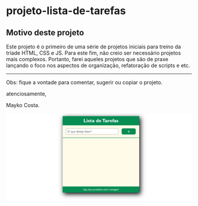 # projeto-lista-de-tarefas

## Motivo deste projeto

Este projeto é o primeiro de uma série de projetos iniciais para treino da tríade HTML, CSS e JS. Para este fim, não creio ser necessário projetos mais complexos. Portanto, farei aqueles projetos que são de praxe lançando o foco nos aspectos de organização, refatoração de scripts e etc.

---
Obs: fique a vontade para comentar, sugerir ou copiar o projeto.

atenciosamente,

Mayko Costa.

![imagem](./img/todo-list.jpg)
